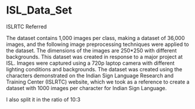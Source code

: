 # ISL_Data_Set
ISLRTC Referred

The dataset contains 1,000 images per class, making a dataset of 36,000 images, and the following image preprocessing techniques were applied to the dataset. The dimensions of the images are 250*250 with different backgrounds. This dataset was created in response to a major project at ISL. Images were captured using a 720p laptop camera with different lighting conditions and backgrounds.
The dataset was created using the characters demonstrated on the Indian Sign Language Research and Training Center (ISLRTC) website, which we took as a reference to create a dataset with 1000 images per character for Indian Sign Language.

I also split it in the ratio of 10:3
